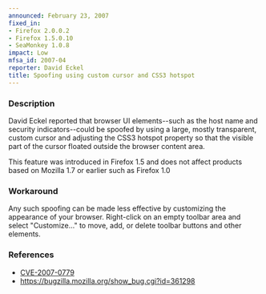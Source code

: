 ```yaml
---
announced: February 23, 2007
fixed_in:
- Firefox 2.0.0.2
- Firefox 1.5.0.10
- SeaMonkey 1.0.8
impact: Low
mfsa_id: 2007-04
reporter: David Eckel
title: Spoofing using custom cursor and CSS3 hotspot
---
```


<h3>Description</h3>

<p>David Eckel reported that browser UI elements--such as the host name
and security indicators--could be spoofed by using a large, mostly
transparent, custom cursor and adjusting the CSS3 hotspot property
so that the visible part of the cursor floated outside the browser
content area.</p>

<p>This feature was introduced in Firefox 1.5 and does not affect products
based on Mozilla 1.7 or earlier such as Firefox 1.0</p>

<h3>Workaround</h3>

<p>Any such spoofing can be made less effective by customizing the appearance
of your browser. Right-click on an empty toolbar area and select
"Customize..." to move, add, or delete toolbar buttons and other elements.</p>

<h3>References</h3>

<ul>
<li><a class="ex-ref" href="http://nvd.nist.gov/nvd.cfm?cvename=CVE-2007-0779">CVE-2007-0779</a></li>
<li><a href="https://bugzilla.mozilla.org/show_bug.cgi?id=361298">
https://bugzilla.mozilla.org/show_bug.cgi?id=361298</a></li>
</ul>



